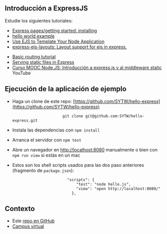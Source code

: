 ## Introducción a ExpressJS

Estudie los siguientes tutoriales:

* [Express pages/getting started: installing](http://expressjs.com/starter/installing.html)
* [hello world example](http://expressjs.com/starter/hello-world.html)
* [Use EJS to Template Your Node Application](https://scotch.io/tutorials/use-ejs-to-template-your-node-application)
* [express-ejs-layouts: Layout support for ejs in express.](https://www.npmjs.com/package/express-ejs-layouts)
<!---
* [Express pages/getting started: generator](http://expressjs.com/starter/generator.html)
-->
* [Basic routing tutorial](http://expressjs.com/starter/basic-routing.html)
* [Serving static files in Express](http://expressjs.com/starter/static-files.html)
* [Curso MOOC Node.JS: Introducción a express.js y al middleware static](https://www.youtube.com/watch?v=Am6v7apaTkI&feature=youtu.be) YouTube

## Ejecución de la aplicación de ejemplo

* Haga un clone de este repo: [https://github.com/SYTW/hello-express](https://github.com/SYTW/hello-express)

                            git clone git@github.com:SYTW/hello-express.git

* Instala las dependencias con `npm install`
* Arranca el servidor con `npm test`

* Abre un navegador en [http://localhost:8080](http://localhost:8080) manualmente o bien con `npm run view`
si estás en un mac

* Estos son los shell scripts usados para las dos paso anteriores (fragmento de `package.json`):

                              "scripts": {
                                  "test": "node hello.js",
                                  "view": "open http://localhost:8080/"
                                },
## Contexto

* Este [repo en GitHub](https://github.com/SYTW/hello-express)
* [Campus virtual](https://campusvirtual.ull.es/)
